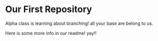 # Our First Repository

Alpha class is learning about branching!
all your base are belong to us.

Here is some more info in our readme! yay!!
